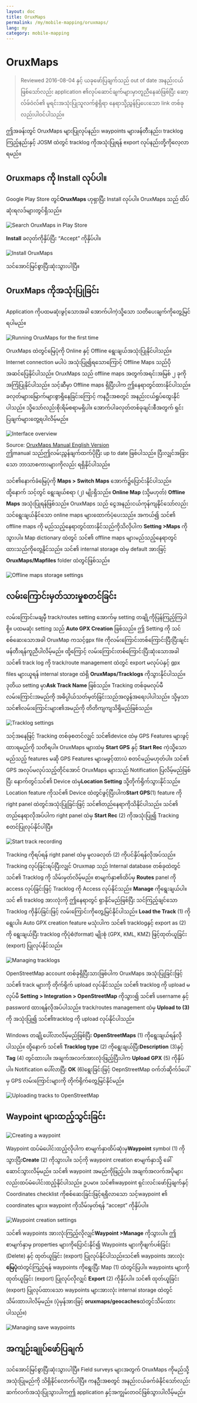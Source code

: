 ```yaml
---
layout: doc
title: OruxMaps
permalink: /my/mobile-mapping/oruxmaps/
lang: my
category: mobile-mapping
---
```


OruxMaps
===============

> Reviewed 2016-08-04 နှင့် ယခုဖော်ပြချက်သည် out of date အနည်းငယ်ဖြစ်သော်လည်း application ၏လုပ်ဆောင်ချက်များမှာတူညီနေဆဲဖြစ်ပြီး ဆော့လ်ဖ်ဝဲလ်၏ မူရင်းအသုံးပြုသူလက်စွဲရှိရာ နေရာသို့ညွှန်ပြပေးသော link တစ်ခုလည်းပါဝင်ပါသည်။

ဤအခန်းတွင် OruxMaps များပြုလုပ်နည်း၊ waypoints များဖန်တီးနည်း၊ tracklog ကြည့်နည်းနှင့် JOSM ထဲတွင် tracklog ကိုအသုံးပြုရန် export လုပ်နည်းတို့ကိုလေ့လာရမည်။  

Oruxmaps ကို Install လုပ်ပါ။
------------------

Google Play Store တွင်**OruxMaps** ဟုရှာပြီး Install လုပ်ပါ။ OruxMaps သည် ထိပ်ဆုံးရလဒ်များတွင်ရှိသည်။  

![Search OruxMaps in Play Store][]

**Install** ခလုတ်ကိုနှိပ်ပြီး “Accept” ကိုနှိပ်ပါ။  

![Install OruxMaps][]

သင်အောင်မြင်စွာပြီးဆုံးသွားပါပြီ။  

OruxMaps ကိုအသုံးပြုခြင်း
--------------------

Application ကိုပထမဆုံးဖွင့်သောအခါ အောက်ပါကဲ့သို့သော သတိပေးချက်ကိုတွေ့မြင်ရပါမည်။  

![Running OruxMaps for the first time][]

OruxMaps ထဲတွင်မြေပုံကို Online နှင့် Offline ရွေးချယ်အသုံးပြုနိုင်ပါသည်။ Internet connection မပါပဲ အသုံးပြု၍ရသောကြောင့် Offline Maps သည်ပိုအဆင်ပြေနိုင်ပါသည်။ OruxMaps သည် offline maps အတွက်အရင်းအမြစ် ၂ ခုကိုအကြံပြုနိုင်ပါသည်။ သင့်ဆီမှာ Offline maps ရှိပြီးပါက ဤနေရာတွင်ထားနိုင်ပါသည်။ ခလုတ်များမြောက်များစွာရှိနေခြင်းကြောင့် ကနဦးအစတွင် အနည်းငယ်ရှုပ်ထွေးနိုင်ပါသည်။ သို့သော်လည်းစိုးရိမ်စရာမရှိပါ။ အောက်ပါခလုတ်တစ်ခုချင်းစီအတွက် ရှင်းပြချက်များတွေ့ရပါလိမ့်မည်။  

![Interface overview][]

Source: [OruxMaps Manual English Version](http://www.google.com/url?q=http%3A%2F%2Fwww.oruxmaps.com%2Foruxmapsmanual_en.pdf&sa=D&sntz=1&usg=AFQjCNFY7Tk-Gzz9NFKy9WOsnfnn8x3Kwg)  
ဤmanual သည်ဤလမ်းညွှန်ချက်ထက်ပိုပြီး up to date ဖြစ်ပါသည်။ ပြီးလျှင်အခြားသော ဘာသာစကားများကိုလည်း ရရှိနိုင်ပါသည်။  

သင်၏နောက်ခံမြေပုံကို **Maps \> Switch Maps** အောက်၌ပြောင်းနိုင်ပါသည်။ ထို့နောက် သင့်တွင် ရွေးချယ်စရာ (၂) မျိုးရှိသည်။ **Online Map** (သို့မဟုတ်) 
**Offline Maps** အသုံးပြုရန်ဖြစ်သည်။ OruxMaps သည် ငွေအနည်းငယ်ကုန်ကျနိုင်သော်လည်း သင်ရွေးချယ်နိုင်သော online maps များထောက်ပံ့ပေးသည်။ အကယ်၍ သင်၏ offline maps ကို မည်သည့်နေရာတွင်ထားနိုင်သည်ကိုသိလိုပါက **Setting \>Maps** ကိုသွားပါ။ Map dictionary ထဲတွင် သင်၏ offline maps များမည်သည့်နေရာတွင်ထားသည်ကိုတွေ့နိုင်သည်။ 
သင်၏ internal storage ထဲမှ default အားဖြင့် **OruxMaps/Mapfiles**  folder ထဲတွင်ဖြစ်သည်။  

![Offline maps storage settings][]

လမ်းကြောင်းမှတ်သားမှုစတင်ခြင်း
--------------

လမ်းကြောင်းမချမှီ  track/routes setting အောက်မှ setting တချို့ကိုပြန်ကြည့်ကြပါစို့။ ပထမဆုံး setting သည် **Auto GPX Creation** ဖြစ်သည်။ ဤ Setting ကို သင်စစ်ဆေးသောအခါ OruxMap ကသင့်gpx file ကိုလမ်းကြောင်းတစ်ကြောင်းပြီးပြီးချင်း ဖန်တီးရန်ကူညီပါလိမ့်မည်။ ထို့ကြောင့် လမ်းကြောင်းတစ်ကြောင်းပြီးဆုံးသောအခါ သင်၏ track log ကို track/route management ထဲတွင် export မလုပ်ပဲနှင့် gpx files များယူရန် internal storage ထဲရှိ **OruxMaps/Tracklogs** ကိုသွားနိုင်ပါသည်။ ဒုတိယ setting မှာ**Ask Track Name** ဖြစ်သည်။ Tracking တစ်ခုမလုပ်မီ လမ်းကြောင်းအမည်ကို အဓိပ္ပါယ်သတ်မှတ်ခြင်းသည်အလွန်အရေးပါပါသည်။ သို့မှသာ သင်၏လမ်းကြောင်းများ၏အမည်ကို တိတိကျကျသိရှိမည်ဖြစ်သည်။  

![Tracklog settings][]

သင့်အနေဖြင့် Tracking တစ်ခုစတင်လျှင် သင်၏device ထဲမှ GPS Features များဖွင့်ထားရမည်ကို သတိရပါ။ OruxMaps များထဲမှ **Start GPS** နှင့်  **Start Rec** ကဲ့သို့သော မည်သည့် features မဆို GPS Features များမဖွင့်ထားပဲ စတင်မည်မဟုတ်ပါ။ သင်၏ GPS အလုပ်မလုပ်သည့်တိုင်အောင် OruxMaps များသည် Notification ပြလိမ့်မည်ဖြစ်ပြီး နောက်တွင်သင်၏ Device ထဲမှ**Location Setting** သို့တိုက်ရိုက်သွားနိုင်သည်။ Location feature ကိုသင်၏ Device ထဲတွင်ဖွင့်ပြီးပါက**Start GPS**(1) feature ကို right panel ထဲတွင်အသုံးပြုခြင်းဖြင့် သင်၏တည်နေရာကိုသိနိုင်ပါသည်။ သင်၏ တည်နေရာလိုအပ်ပါက right panel ထဲမှ **Start Rec** (2) ကိုအသုံးပြု၍ Tracking စတင်ပြုလုပ်နိုင်ပါပြီ။  

![Start track recording][]

Tracking ကိုရပ်ရန် right panel ထဲမှ မူလခလုတ် (2) ကိုပင်နှိပ်ရန်လိုအပ်သည်။ Tracking လုပ်ခြင်းရပ်ပြီးလျှင် Oruxmap သည် Internal database တစ်ခုထဲတွင် သင်၏ Tracklog ကို သိမ်းမှတ်လိမ့်မည်။ စာမျက်နှာ၏ထိပ်မှ  **Routes** panel ကို access လုပ်ခြင်းဖြင့် Tracklog ကို Access လုပ်နိုင်သည်။ **Manage** ကိုရွေးချယ်ပါ။  သင် ၏ tracklog အားလုံးကို ဤနေရာတွင် ရှာနိုင်မည်ဖြစ်ပြီး သင်ကြည့်ချင်သော Tracklog ကိုနှိပ်ခြင်းဖြင့် လမ်းကြောင်းကိုတွေ့မြင်နိုင်ပါသည်။ **Load the Track** (1) ကိုရွေးပါ။ Auto GPX creation feature မသုံးပါက သင်၏ tracklogနှင့် export as (2) ကို ရွေးချယ်ပြီး tracklog ကိုပုံစံ(format) မျိုးစုံ (GPX, KML, KMZ) ဖြင့်ထုတ်ယူခြင်း (export) ပြုလုပ်နိုင်သည်။  

![Managing tracklogs][]

OpenStreetMap account တစ်ခုရှိပြီးသားဖြစ်ပါက OruxMaps အသုံးပြုခြင်းဖြင့် သင်၏ track များကို တိုက်ရိုက် upload လုပ်နိုင်သည်။ သင်၏ tracklog ကို upload မလုပ်မီ **Setting \> Integration \> OpenStreetMap** ကိုသွား၍ သင်၏ username နှင့် password ထားရန်လိုအပ်ပါသည်။ track/routes management ထဲမှ **Upload to (3)** ကို အသုံးပြု၍ သင်၏tracklog ကို upload လုပ်နိုင်ပါသည်။  

Windows တချို့ပေါ်လာလိမ့်မည်ဖြစ်ပြီး **OpenStreetMaps** (1) ကိုရွေးချယ်ရန်လိုပါသည်။ ထို့နောက် သင်၏ **Tracklog type** (2) ကိုရွေးချယ်ပြီး**Description** (3)နှင့်  **Tag** (4) တွင်ထားပါ။ အချက်အလက်အားလုံးဖြည့်ပြီးပါက **Upload GPX** (5) ကိုနှိပ်ပါ။ Notification ပေါ်လာပြီး **OK** (6)ရွေးခြင်းဖြင့် OepnStreetMap ဝက်ဘ်ဆိုက်ဒ်ပေါ်မှ GPS လမ်းကြောင်းများကို တိုက်ရိုက်တွေ့မြင်နိုင်မည်။  

![Uploading tracks to OpenStreetMap][]

Waypoint များထည့်သွင်းခြင်း
---------------------

![Creating a waypoint][]

Waypoint ထပ်မံပေါင်းထည့်လိုပါက စာမျက်နှာထိပ်ဆုံးမှ**Waypoint** symbol (1) ကိုသွားပြီး**Create** (2) ကိုသွားပါ။ သင့်ကို waypoint creation စာမျက်နှာသို့ ခေါ်ဆောင်သွားလိမ့်မည်။ သင်၏ waypoint အမည်ကိုဖြည့်ပါ။ အချက်အလက်အပိုများလည်းထပ်မံပေါင်းထည့်နိုင်ပါသည်။ ဥပမာ။ သင်၏waypoint ရှင်းလင်းဖော်ပြချက်နှင့် Coordinates checklist ကိုစစ်ဆေးခြင်းဖြင့်ရရှိလာသော သင့်waypoint ၏ coordinates များ။  waypoint ကိုသိမ်းမှတ်ရန် “accept” ကိုနှိပ်ပါ။  

![Waypoint creation settings][]

သင်၏ waypoints အားလုံးကြည့်လိုလျှင်**Waypoint \>Manage** ကိုသွားပါ။ ဤစာမျက်နှာမှ properties များကိုပြောင်းနိုင်၍ Waypoints များကိုဖျက်ပစ်ခြင်း (Delete) နှင့် ထုတ်ယူခြင်း (export) ပြုလုပ်နိုင်ပါသည်။သင်၏ waypoints အားလုံး**မြေပုံ**ထဲတွင်ကြည့်ရန် waypoints ကိုရွေးပြီး Map (1) ထဲတွင်ပြပါ။ waypoints များကိုထုတ်ယူခြင်း (export) ပြုလုပ်လိုလျှင် **Export** (2) ကိုနှိပ်ပါ။ သင်၏ ထုတ်ယူခြင်း (export) ပြုလုပ်ထားသော waypoints များအားလုံး internal storage ထဲတွင်သိမ်းထားပါလိမ့်မည်။ (ပုံမှန်အားဖြင့် **oruxmaps/geocaches**ထဲတွင်သိမ်းထားပါသည်။)  

![Managing save waypoints][]

အကျဉ်းချုပ်ဖော်ပြချက်
-----------

သင်အောင်မြင်စွာပြီးဆုံးသွားပါပြီ။ Field surveys များအတွက် OruxMaps ကိုမည်သို့အသုံးပြုမည်ကို သိရှိနိုင်လောက်ပါပြီ။ ကနဦးအစတွင် အနည်းငယ်ခက်ခဲနိုင်သော်လည်း ဆက်လက်အသုံးပြုသွားပါကဤ application နှင့်အကျွမ်းတဝင်ဖြစ်သွားပါလိမ့်မည်။  

[Search OruxMaps in Play Store]: /images/mobile-mapping/oruxmaps_image00.png
[Install OruxMaps]: /images/mobile-mapping/oruxmaps_image03.png
[Running OruxMaps for the first time]: /images/mobile-mapping/oruxmaps_image01.png
[Interface overview]: /images/mobile-mapping/oruxmaps_image09.png
[Offline maps storage settings]: /images/mobile-mapping/oruxmaps_image06.png
[Tracklog settings]: /images/mobile-mapping/oruxmaps_image11.png
[Start track recording]: /images/mobile-mapping/oruxmaps_image02.png
[Managing tracklogs]: /images/mobile-mapping/oruxmaps_image10.png
[Uploading tracks to OpenStreetMap]: /images/mobile-mapping/oruxmaps_image05.png
[Creating a waypoint]: /images/mobile-mapping/oruxmaps_image07.png
[Waypoint creation settings]: /images/mobile-mapping/oruxmaps_image08.png
[Managing save waypoints]: /images/mobile-mapping/oruxmaps_image04.png